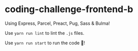 # coding-challenge-frontend-b
Using Express, Parcel, Preact, Pug, Sass & Bulma!

Use `yarn run lint` to lint the `.js` files.

Use `yarn run start` to run the code 🚀!
